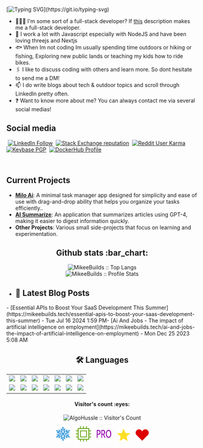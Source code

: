 [![Typing SVG](https://readme-typing-svg.demolab.com?font=Fira+Code&size=37&duration=2000&pause=2000&color=07D8FF&center=true&vCenter=true&multiline=true&width=900&height=200&lines=%F0%9F%91%8B+GM!+I'm+Mike;Thanks+for+checking+out+my+GitHub+page!;%E2%AD%90+Any+questions+you+may+have;Feel+free+to+get+in+touch+with+me!)](https://git.io/typing-svg)


- 🧑🏾‍💻 I'm some sort of a full-stack developer? If [this](https://www.w3schools.com/whatis/whatis_fullstack.asp) description makes me a full-stack developer.
- 🌱 I work a lot with Javascript especially with NodeJS and have been loving threejs and Nextjs
- 🐟 When Im not coding Im usually spending time outdoors or hiking or fishing, Exploring new public lands or teaching my kids how to ride bikes.
- 🖇️ I like to discuss coding with others and learn more. So dont hesitate to send me a DM!
- 📫 I do write blogs about tech & outdoor topics and scroll through LinkedIn pretty often.
- ❓ Want to know more about me? You can always contact me via several social medias!



## Social media


‎‎ [![LinkedIn Follow](https://img.shields.io/badge/LinkedIn-0077B5?style=for-the-badge&logo=linkedin&logoColor=white)](https://www.linkedin.com/in/michael-ludlow-51b3b2257/)
‎‎ [![Stack Exchange reputation](https://img.shields.io/stackexchange/stackoverflow/r/12418331?color=%23F48024&label=Stack%20overflow&style=for-the-badge&logo=stackoverflow&logoColor=ffffff)](https://stackoverflow.com/users/21367496/algo)
‎‎ [![Reddit User Karma](https://img.shields.io/reddit/user-karma/combined/mikeebuilds?label=Reddit&style=for-the-badge&logo=reddit&logoColor=ffffff)](https://www.reddit.com/user/MikeeBuilds)  
‎‎ [![Keybase PGP](https://img.shields.io/keybase/pgp/mikeebuilds?label=Keybase&logo=keybase&logoColor=ffffff&style=for-the-badge)](https://keybase.io/mikeebuilds)
‎‎ [![DockerHub Profile](https://img.shields.io/badge/DockerHub-mikeebuilds-informational?style=for-the-badge&logo=docker&logoColor=ffffff)](https://hub.docker.com/u/mikeebuilds)

‎‎ 


## Current Projects


- **[Milo Ai](https://milo.mobi)**: A minimal task manager app designed for simplicity and ease of use with drag-and-drop ability that helps you organize your tasks efficiently..
- **[AI Summarize](https://ai-summarize-psi.vercel.app/)**: An application that summarizes articles using GPT-4, making it easier to digest information quickly.
- **Other Projects**: Various small side-projects that focus on learning and experimentation.




<h2 align="center">Github stats :bar_chart:</h2>

<div align="center">
  <img src="https://github-readme-stats.vercel.app/api/top-langs?username=MikeeBuilds&show_icons=true&locale=en&theme=chartreuse-dark&random=${Math.random()}" alt="MikeeBuilds :: Top Langs">
</div>

<div align="center">
  <img src="https://github-readme-stats.vercel.app/api?username=MikeeBuilds&show_icons=true&theme=chartreuse-dark&random=${Math.random()}" alt="MikeeBuilds :: Profile Stats" />
</div>


- ## 📝 Latest Blog Posts
<!-- BLOG-POST-LIST:START -->- [Essential APIs to Boost Your SaaS Development This Summer](https://mikeebuilds.tech/essential-apis-to-boost-your-saas-development-this-summer) - Tue Jul 16 2024 1:59 PM- [Ai And Jobs - The impact of artificial           intelligence on employment](https://mikeebuilds.tech/ai-and-jobs-the-impact-of-artificial-intelligence-on-employment) - Mon Dec 25 2023 5:08 AM<!-- BLOG-POST-LIST:END -->










<p align="center">
  <h2 align="center">🛠️ Languages </h2>
  <table align="center">
    <tr>
      <td align="center"><a href="https://skillicons.dev"><img src="https://skillicons.dev/icons?i=python"></a></td>
      <td align="center"><a href="https://skillicons.dev"><img src="https://skillicons.dev/icons?i=typescript"></a></td>
      <td align="center"><a href="https://skillicons.dev"><img src="https://skillicons.dev/icons?i=javascript"></a></td>
      <td align="center"><a href="https://skillicons.dev"><img src="https://skillicons.dev/icons?i=react"></a></td>
      <td align="center"><a href="https://skillicons.dev"><img src="https://skillicons.dev/icons?i=nodejs"></a></td>
      <td align="center"><a href="https://skillicons.dev"><img src="https://skillicons.dev/icons?i=html"></a></td>
      <td align="center"><a href="https://skillicons.dev"><img src="https://skillicons.dev/icons?i=css"></a></td>
    </tr>
    <tr>
      <td align="center"><a href="https://skillicons.dev"><img src="https://skillicons.dev/icons?i=express"></a></td>
      <td align="center"><a href="https://skillicons.dev"><img src="https://skillicons.dev/icons?i=discord"></a></td>
      <td align="center"><a href="https://skillicons.dev"><img src="https://skillicons.dev/icons?i=twitter"></a></td>
      <td align="center"><a href="https://skillicons.dev"><img src="https://skillicons.dev/icons?i=next"></a></td>
      <td align="center"><a href="https://skillicons.dev"><img src="https://skillicons.dev/icons?i=tailwind"></a></td>
      <td align="center"><a href="https://skillicons.dev"><img src="https://skillicons.dev/icons?i=firebase"></a></td>
      <td align="center"><a href="https://skillicons.dev"><img src="https://skillicons.dev/icons?i=stackoverflow"></a></td>
    </tr>
  </table>
</p>









<h4 align="center">Visitor's count :eyes:</h4>
<p align="center"><img src="https://profile-counter.glitch.me/{AlgoHussle}/count.svg" alt="AlgoHussle :: Visitor's Count" /></p>

<p align="center"><a href='https://archiveprogram.github.com/'><img src='https://raw.githubusercontent.com/acervenky/animated-github-badges/master/assets/acbadge.gif' width='40' height='40'></a> <a href='https://docs.github.com/en/developers'><img src='https://raw.githubusercontent.com/acervenky/animated-github-badges/master/assets/devbadge.gif' width='40' height='40'></a> <a href='https://github.com/pricing'><img src='https://raw.githubusercontent.com/acervenky/animated-github-badges/master/assets/pro.gif' width='40' height='40'></a> <a href='https://stars.github.com/'><img src='https://raw.githubusercontent.com/acervenky/animated-github-badges/master/assets/starbadge.gif' width='35' height='35'></a> <a href='https://docs.github.com/en/github/supporting-the-open-source-community-with-github-sponsors'><img src='https://raw.githubusercontent.com/acervenky/animated-github-badges/master/assets/sponsorbadge.gif' width='35' height='35'></a></p>

